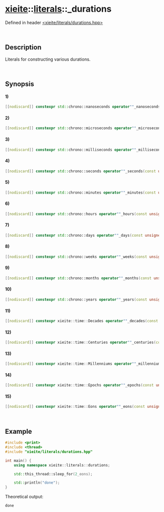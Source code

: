 # [xieite](../../xieite.md)\:\:[literals](../../literals.md)\:\:\_durations
Defined in header [<xieite/literals/durations.hpp>](../../../include/xieite/literals/durations.hpp)

&nbsp;

## Description
Literals for constructing various durations.

&nbsp;

## Synopsis
#### 1)
```cpp
[[nodiscard]] constexpr std::chrono::nanoseconds operator""_nanoseconds(const unsigned long long int value) noexcept;
```
#### 2)
```cpp
[[nodiscard]] constexpr std::chrono::microseconds operator""_microseconds(const unsigned long long int value) noexcept;
```
#### 3)
```cpp
[[nodiscard]] constexpr std::chrono::milliseconds operator""_milliseconds(const unsigned long long int value) noexcept;
```
#### 4)
```cpp
[[nodiscard]] constexpr std::chrono::seconds operator""_seconds(const unsigned long long int value) noexcept;
```
#### 5)
```cpp
[[nodiscard]] constexpr std::chrono::minutes operator""_minutes(const unsigned long long int value) noexcept;
```
#### 6)
```cpp
[[nodiscard]] constexpr std::chrono::hours operator""_hours(const unsigned long long int value) noexcept;
```
#### 7)
```cpp
[[nodiscard]] constexpr std::chrono::days operator""_days(const unsigned long long int value) noexcept;
```
#### 8)
```cpp
[[nodiscard]] constexpr std::chrono::weeks operator""_weeks(const unsigned long long int value) noexcept;
```
#### 9)
```cpp
[[nodiscard]] constexpr std::chrono::months operator""_months(const unsigned long long int value) noexcept;
```
#### 10)
```cpp
[[nodiscard]] constexpr std::chrono::years operator""_years(const unsigned long long int value) noexcept;
```
#### 11)
```cpp
[[nodiscard]] constexpr xieite::time::Decades operator""_decades(const unsigned long long int value) noexcept;
```
#### 12)
```cpp
[[nodiscard]] constexpr xieite::time::Centuries operator""_centuries(const unsigned long long int value) noexcept;
```
#### 13)
```cpp
[[nodiscard]] constexpr xieite::time::Millenniums operator""_millenniums(const unsigned long long int value) noexcept;
```
#### 14)
```cpp
[[nodiscard]] constexpr xieite::time::Epochs operator""_epochs(const unsigned long long int value) noexcept;
```
#### 15)
```cpp
[[nodiscard]] constexpr xieite::time::Eons operator""_eons(const unsigned long long int value) noexcept;
```

&nbsp;

## Example
```cpp
#include <print>
#include <thread>
#include "xieite/literals/durations.hpp"

int main() {
    using namespace xieite::literals::durations;

    std::this_thread::sleep_for(2_eons);

    std::println("done");
}
```
Theoretical output:
```
done
```
